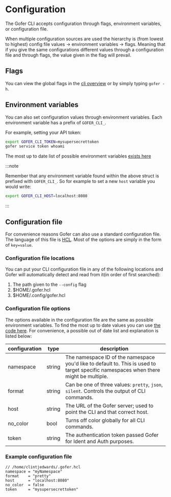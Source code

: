 # Configuration

The Gofer CLI accepts configuration through flags, environment variables, or configuration file.

When multiple configuration sources are used the hierarchy is (from lowest to highest) config file values -> environment variables -> flags. Meaning that if you give the same configurations different values through a configuration file and through flags, the value given in the flag will prevail.

## Flags

You can view the global flags in the [cli overview](gofer.md#global-options) or by simply typing `gofer -h`.

## Environment variables

You can also set configuration values through environment variables. Each environment variable has a prefix
of `GOFER_CLI_`.

For example, setting your API token:

```bash
export GOFER_CLI_TOKEN=mysupersecrettoken
gofer service token whoami
```

The most up to date list of possible environment variables [exists here](https://github.com/clintjedwards/gofer/blob/6348611df7c79946ce44d8633a427178592167b0/internal/config/cli.go#L11)

:::note

Remember that any environment variable found within the above struct is prefixed with `GOFER_CLI_`. So for example to set a new `host` variable you would write:

```bash
export GOFER_CLI_HOST=localhost:8080
```

:::

## Configuration file

For convenience reasons Gofer can also use a standard configuration file. The language of this file is [HCL](https://octopus.com/blog/introduction-to-hcl-and-hcl-tooling). Most of the options are simply in the form of `key=value`.

### Configuration file locations

You can put your CLI configuration file in any of the following locations and Gofer will automatically detect and read from it(in order of first searched):

1. The path given to the `--config` flag
2. $HOME/.gofer.hcl
3. $HOME/.config/gofer.hcl

### Configuration file options

The options available in the configuration file are the same as possible environment variables. To find the most up to date values you can use [the code here](https://github.com/clintjedwards/gofer/blob/6348611df7c79946ce44d8633a427178592167b0/internal/config/cli.go#L11). For convenience, a possible out of date list and explanation is listed below:

| configuration | type   | description                                                                                                                          |
| ------------- | ------ | ------------------------------------------------------------------------------------------------------------------------------------ |
| namespace     | string | The namespace ID of the namespace you'd like to default to. This is used to target specific namespaces when there might be multiple. |
| format        | string | Can be one of three values: `pretty`, `json`, `silent`. Controls the output of CLI commands.                                         |
| host          | string | The URL of the Gofer server; used to point the CLI and that correct host.                                                            |
| no_color      | bool   | Turns off color globally for all CLI commands.                                                                                       |
| token         | string | The authentication token passed Gofer for Ident and Auth purposes.                                                                   |

### Example configuration file

```hcl
// /home/clintjedwards/.gofer.hcl
namespace = "myNamespace"
format    = "pretty"
host      = "localhost:8080"
no_color  = false
token     = "mysupersecrettoken"
```
